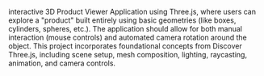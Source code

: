 interactive 3D Product Viewer Application using Three.js,
where users can explore a "product" built entirely using basic geometries (like boxes, cylinders, spheres, etc.).
The application should allow for both manual interaction (mouse controls) and automated camera rotation around the object.
This project incorporates foundational concepts from Discover Three.js, including scene setup, mesh composition, lighting, raycasting, animation, and camera controls.
